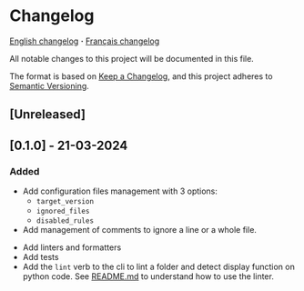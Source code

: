 <!-- markdownlint-disable-file MD024 -->

# Changelog

[English changelog](CHANGELOG.md) **·** [Français changelog](doc/changelog/CHANGELOG.fr.md)

All notable changes to this project will be documented in this file.

The format is based on [Keep a Changelog](https://keepachangelog.com/en/1.0.0/),
and this project adheres to [Semantic Versioning](https://semver.org/spec/v2.0.0.html).

## [Unreleased]

## [0.1.0] - 21-03-2024

### Added

- Add configuration files management with 3 options:
  - `target_version`
  - `ignored_files`
  - `disabled_rules` <!-- TODO: Ajouter le lien vers le profile github -->
- Add management of comments to ignore a line or a whole file.
<!-- TODO: Ajouter le lien vers le profile github -->
- Add linters and formatters <!-- TODO: Ajouter le lien vers le profile github -->
- Add tests <!-- TODO: Ajouter le lien vers le profile github -->
- Add the `lint` verb to the cli to lint a folder and detect display function on python
  code. See [README.md](README.md) to understand how to use the linter.
<!-- TODO: Ajouter le lien vers le profile github -->

